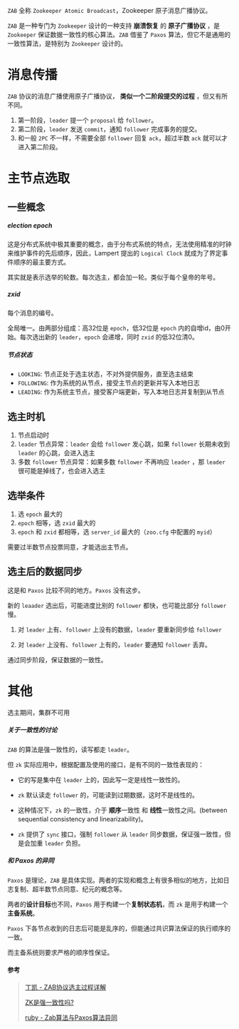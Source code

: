 `ZAB` 全称 `Zookeeper Atomic Broadcast`，Zookeeper 原子消息广播协议。

`ZAB` 是一种专门为 `Zookeeper` 设计的一种支持 **崩溃恢复** 的 **原子广播协议** ，是 `Zookeeper` 保证数据一致性的核心算法。`ZAB` 借鉴了 `Paxos` 算法，但它不是通用的一致性算法，是特别为 `Zookeeper` 设计的。





# 消息传播

`ZAB` 协议的消息广播使用原子广播协议， **类似一个二阶段提交的过程** ，但又有所不同。

1. 第一阶段，`leader` 提一个 `proposal` 给 `follower`。
2. 第二阶段，`leader` 发送 `commit`，通知 `follower` 完成事务的提交。
3. 和一般 `2PC` 不一样，不需要全部 `follower` 回复 `ack`，超过半数 `ack` 就可以才进入第二阶段。





# 主节点选取

## 一些概念

##### election epoch

这是分布式系统中极其重要的概念，由于分布式系统的特点，无法使用精准的时钟来维护事件的先后顺序，因此，Lampert 提出的 `Logical Clock` 就成为了界定事件顺序的最主要方式。

其实就是表示选举的轮数。每次选主，都会加一轮。类似于每个皇帝的年号。



##### zxid

每个消息的编号。

全局唯一。由两部分组成：高32位是 `epoch`，低32位是 `epoch` 内的自增id，由0开始。每次选出新的 `leader`，`epoch` 会递增，同时 `zxid` 的低32位清0。



##### 节点状态

- `LOOKING`: 节点正处于选主状态，不对外提供服务，直至选主结束
- `FOLLOWING`: 作为系统的从节点，接受主节点的更新并写入本地日志
- `LEADING`: 作为系统主节点，接受客户端更新，写入本地日志并复制到从节点





## 选主时机

1. 节点启动时
2. `leader` 节点异常：`leader` 会给 `follower` 发心跳，如果 `follower` 长期未收到 `leader` 的心跳，会进入选主
3. 多数 `follower` 节点异常：如果多数 `follower` 不再响应 `leader` ，那 `leader` 很可能是掉线了，也会进入选主





## 选举条件

1. 选 `epoch` 最大的
2. `epoch` 相等，选 `zxid` 最大的
3. `epoch` 和 `zxid` 都相等，选 `server_id` 最大的（`zoo.cfg` 中配置的 `myid`）

需要过半数节点投票同意，才能选出主节点。





## 选主后的数据同步

这是和 `Paxos` 比较不同的地方。`Paxos` 没有这步。

新的 `leaader` 选出后，可能进度比别的 `follower` 都快，也可能比部分 `follower` 慢。

1. 对 `leader` 上有、`follower` 上没有的数据，`leader` 要重新同步给 `follower`

2. 对 `leader` 上没有、`follower` 上有的，`leader` 要通知 `follower` 丢弃。

通过同步阶段，保证数据的一致性。





# 其他

选主期间，集群不可用



##### 关于一致性的讨论

`ZAB` 的算法是强一致性的，读写都走 `leader`。

但 `zk` 实际应用中，根据配置及使用的接口，是有不同的一致性表现的：

- 它的写是集中在 `leader` 上的，因此写一定是线性一致性的。

- `zk` 默认读走 `follower` 的，可能读到过期数据，这时不是线性的。

- 这种情况下，`zk` 的一致性，介于 **顺序**一致性 和 **线性**一致性之间。(between sequential consistency and linearizability)。
- `zk` 提供了 `sync` 接口，强制 `follower` 从 `leader` 同步数据，保证强一致性，但是会加重 `leader` 负担。



##### 和 Paxos 的异同

`Paxos` 是理论，`ZAB` 是具体实现。两者的实现和概念上有很多相似的地方，比如日志复制、超半数节点同意、纪元的概念等。

两者的**设计目标**也不同，`Paxos` 用于构建一个**复制状态机**，而 `zk` 是用于构建一个**主备系统**。

`Paxos` 下各节点收到的日志后可能是乱序的，但能通过共识算法保证的执行顺序的一致。

而主备系统则要求严格的顺序性保证。





#### 参考

> [丁凯 - ZAB协议选主过程详解](https://zhuanlan.zhihu.com/p/27335748)
>
> [ZK是强一致性吗?](https://www.zhihu.com/question/455703356)
>
> [ruby - Zab算法与Paxos算法异同](https://www.dazhuanlan.com/rubytoto/topics/1278313)

